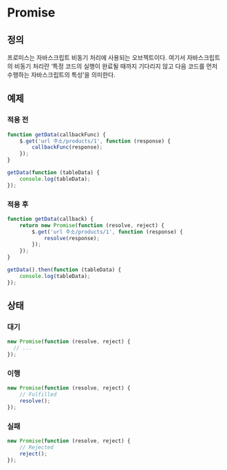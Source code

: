 # Promise


## 정의
프로미스는 자바스크립트 비동기 처리에 사용되는 오브젝트이다. 여기서 자바스크립트의 비동기 처리란 ‘특정 코드의 실행이 완료될 때까지 기다리지 않고 다음 코드를 먼저 수행하는 자바스크립트의 특성’을 의미한다.


## 예제
### 적용 전
```javascript
function getData(callbackFunc) {
    $.get('url 주소/products/1', function (response) {
        callbackFunc(response);
    });
}

getData(function (tableData) {
    console.log(tableData);
});
```
### 적용 후
```javascript
function getData(callback) {
    return new Promise(function (resolve, reject) {
        $.get('url 주소/products/1', function (response) {
            resolve(response);
        });
    });
}

getData().then(function (tableData) {
    console.log(tableData);
});
```


## 상태
### 대기
```javascript
new Promise(function (resolve, reject) {
  // ...
});
```
### 이행
```javascript
new Promise(function (resolve, reject) {
    // Fulfilled
    resolve();
});
```
### 실패
```javascript
new Promise(function (resolve, reject) {
    // Rejected
    reject();
});
```